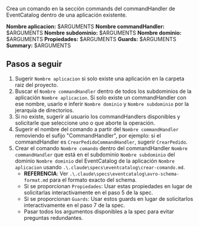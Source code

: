 Crea un comando en la sección commands del commandHandler de EventCatalog dentro de una aplicación existente.

**Nombre aplicacion:** $ARGUMENTS
**Nombre commandHandler:** $ARGUMENTS
**Nombre subdominio:** $ARGUMENTS
**Nombre dominio:** $ARGUMENTS
**Propiedades:** $ARGUMENTS
**Guards:** $ARGUMENTS
**Summary:** $ARGUMENTS

## Pasos a seguir

1. Sugerir `Nombre aplicacion` si solo existe una aplicación en la carpeta raiz del proyecto.
2. Buscar el `Nombre commandHandler` dentro de todos los subdominios de la aplicación `Nombre aplicacion`. Si solo existe un commandHandler con ese nombre, usarlo e inferir `Nombre dominio` y `Nombre subdominio` por la jerarquía de directorios.
3. Si no existe, sugerir al usuario los commandHandlers disponibles y solicitarle que seleccione uno o que aborte la operación.
4. Sugerir el nombre del comando a partir del `Nombre commandHandler` removiendo el sufijo "CommandHandler", por ejemplo: si el commandHandler es `CrearPedidoCommandHandler`, sugerir `CrearPedido`.
5. Crear el comando `Nombre comando` dentro del commandHandler `Nombre commandHandler` que está en el subdominio `Nombre subdominio` del dominio `Nombre dominio` del EventCatalog de la aplicación `Nombre aplicacion` usando `.\.claude\specs\eventcatalog\crear-comando.md`.
   - **REFERENCIA**: Ver `.\.claude\specs\eventcatalog\avro-schema-format.md` para el formato exacto del schema.
   - Si se proporcionan `Propiedades`: Usar estas propiedades en lugar de solicitarlas interactivamente en el paso 5 de la spec.
   - Si se proporcionan `Guards`: Usar estos guards en lugar de solicitarlos interactivamente en el paso 7 de la spec.
   - Pasar todos los argumentos disponibles a la spec para evitar preguntas redundantes.